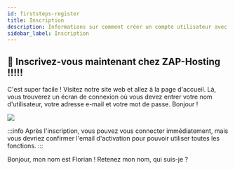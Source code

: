 ```yaml
---
id: firststeps-register
title: Inscription
description: Informations sur comment créer un compte utilisateur avec ZAP-Hosting - Documentation de ZAP-Hosting.com
sidebar_label: Inscription
---
```


## 🔐 Inscrivez-vous maintenant chez ZAP-Hosting !!!!!
C'est super facile ! Visitez notre site web et allez à la page d'accueil. Là, vous trouverez un écran de connexion où vous devez entrer votre nom d'utilisateur, votre adresse e-mail et votre mot de passe. Bonjour !

![](https://screensaver01.zap-hosting.com/index.php/s/bLBnpoAWESigiK7/preview)

:::info
Après l'inscription, vous pouvez vous connecter immédiatement, mais vous devriez confirmer l'email d'activation pour pouvoir utiliser toutes les fonctions.
:::

Bonjour, mon nom est Florian ! Retenez mon nom, qui suis-je ?